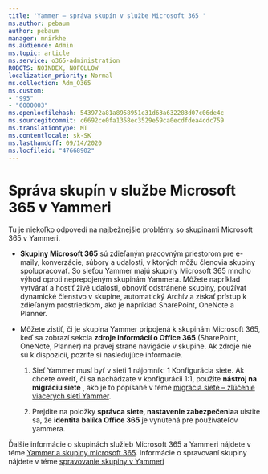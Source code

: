 ```yaml
---
title: 'Yammer – správa skupín v službe Microsoft 365 '
ms.author: pebaum
author: pebaum
manager: mnirkhe
ms.audience: Admin
ms.topic: article
ms.service: o365-administration
ROBOTS: NOINDEX, NOFOLLOW
localization_priority: Normal
ms.collection: Adm_O365
ms.custom:
- "995"
- "6000003"
ms.openlocfilehash: 543972a81a8958951e31d63a632283d07c06de4c
ms.sourcegitcommit: c6692ce0fa1358ec3529e59ca0ecdfdea4cdc759
ms.translationtype: MT
ms.contentlocale: sk-SK
ms.lasthandoff: 09/14/2020
ms.locfileid: "47668902"
---
```

# <a name="manage-microsoft-365-groups-in-yammer"></a>Správa skupín v službe Microsoft 365 v Yammeri

Tu je niekoľko odpovedí na najbežnejšie problémy so skupinami Microsoft 365 v Yammeri.

* **Skupiny Microsoft 365** sú zdieľaným pracovným priestorom pre e-maily, konverzácie, súbory a udalosti, v ktorých môžu členovia skupiny spolupracovať. So sieťou Yammer majú skupiny Microsoft 365 mnoho výhod oproti neprepojeným skupinám Yammera. Môžete napríklad vytvárať a hostiť živé udalosti, obnoviť odstránené skupiny, používať dynamické členstvo v skupine, automatický Archív a získať prístup k zdieľaným prostriedkom, ako je napríklad SharePoint, OneNote a Planner.

* Môžete zistiť, či je skupina Yammer pripojená k skupinám Microsoft 365, keď sa zobrazí sekcia **zdroje informácií o Office 365** (SharePoint, OneNote, Planner) na pravej strane navigácie v skupine. Ak zdroje nie sú k dispozícii, pozrite si nasledujúce informácie.

  1. Sieť Yammer musí byť v sieti 1 nájomník: 1 Konfigurácia siete. Ak chcete overiť, či sa nachádzate v konfigurácii 1:1, použite **nástroj na migráciu siete** , ako je to popísané v téme [migrácia siete – zlúčenie viacerých sietí Yammer](https://docs.microsoft.com/yammer/configure-your-yammer-network/consolidate-multiple-yammer-networks).

  2. Prejdite na položky **správca siete, nastavenie zabezpečenia**a uistite sa, že **identita balíka Office 365** je vynútená pre používateľov yammera.

Ďalšie informácie o skupinách služieb Microsoft 365 a Yammeri nájdete v téme [Yammer a skupiny microsoft 365](https://docs.microsoft.com/yammer/manage-yammer-groups/yammer-and-office-365-groups). Informácie o spravovaní skupiny nájdete v téme [spravovanie skupiny v Yammeri](https://support.office.com/article/Manage-a-group-in-Yammer-6e05c6d6-5548-4c88-89cd-e6757a514ef2)
